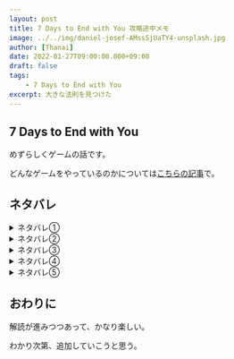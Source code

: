 ```yaml
---
layout: post
title: 7 Days to End with You 攻略途中メモ
image: ../../img/daniel-josef-AMssSjUaTY4-unsplash.jpg
author: [Thanai]
date: 2022-01-27T09:00:00.000+09:00
draft: false
tags:
    - 7 Days to End with You
excerpt: 大きな法則を見つけた
---
```


## 7 Days to End with You

めずらしくゲームの話です。

どんなゲームをやっているのかについては[こちらの記事](https://www.4gamer.net/games/615/G061518/20220124091/)で。

## ネタバレ

<details><summary>ネタバレ①</summary><div></br>

**ヒントはカレンダー。**

規則的に並んでいることから数字であるのがわかる。

さらに、これを英単語にして埋めていくと、文字数が完全に一致することがわかる。

![img](../../img/2022/01/7days-to-end-with-you_calendar.PNG)

しかし、同じアルファベットでも単語が違うと対応する文字が違うこともわかる。

</div></details>

<details><summary>ネタバレ②</summary><div></br>

-   ネタバレ①で得た数字の情報と本棚の本を組み合わせると色の表現が推測できる
-   2階の部屋で大小に関する表現が推測できる
-   数字と色がわかると、植物の世話や料理が正しく作れるようになる

</div></details>

<details><summary>ネタバレ③</summary><div></br>

**地道に対応表を作っていくと、単語ごとに対応する文字は違うとはいえ、並び順に関しては一定そうなのがわかる。**

まだ未完成だが、おおむね以下のような並び順になっていそうだ。

![img](../../img/2022/01/7days-to-end-with-you_word-oder.jpg)

</div></details>

<details><summary>ネタバレ④</summary><div></br>

2階の実験室にある棚をよく見ると、不自然に何も置かれていない段がある。

触ろうとすると、「no」「touch」と言われるが……。

</div></details>

<details><summary>ネタバレ⑤</summary><div></br>

訪問イベントで、助けに行かず待っていると2階で〈何か〉をしたあの人が降りてくる。

「some」で回答する。

</div></details>

## おわりに

解読が進みつつあって、かなり楽しい。

わかり次第、追加していこうと思う。
